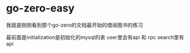 # go-zero-easy
我就是刚刚看到那个go-zero的文档最开始的借阅图书的练习

最前面是initialization是初始化的mysql的表
user里会有api 和 rpc 
search里有api
